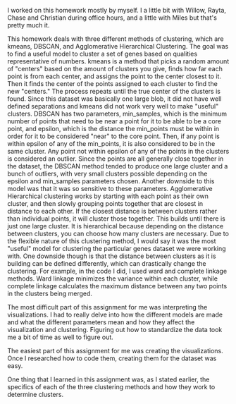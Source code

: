 I worked on this homework mostly by myself. I a little bit with Willow, Rayta, Chase and Christian during office hours, and a little with Miles but that's pretty much it.

This homework deals with three different methods of clustering, which are kmeans, DBSCAN, and Agglomerative Hierarchical Clustering. The goal was to find a useful model to 
cluster a set of genes based on qualities representative of numbers. kmeans is a method that picks a random amount of "centers" based on the amount of clusters you give,
finds how far each point is from each center, and assigns the point to the center closest to it. Then it finds the center of the points assigned to each cluster to find the
new "centers." The process repeats until the true center of the clusters is found. Since this dataset was basically one large blob, it did not have well defined separations
and kmeans did not work very well to make "useful" clusters. DBSCAN has two parameters, min_samples, which is the minimum number of points that need to be near a point for
it to be able to be a core point, and epsilon, which is the distance the min_points must be within in order for it to be considered "near" to the core point. Then, if any
point is within epsilon of any of the min_points, it is also considered to be in the same cluster. Any point not within epsilon of any of the points in the clusters is
considered an outlier. Since the points are all generally close together in the dataset, the DBSCAN method tended to produce one large cluster and a bunch of outliers, with
very small clusters possible depending on the epsilon and min_samples parameters chosen. Another downside to this model was that it was so sensitive to these parameters.
Agglomerative Hierarchical clustering works by starting with each point as their own cluster, and then slowly grouping points together that are closest in distance to each
other. If the closest distance is between clusters rather than individual points, it will cluster those together. This builds until there is just one large cluster. It is
hierarchical because depending on the distance between clusters, you can choose how many clusters are necessary. Due to the flexible nature of this clustering method, I
would say it was the most "useful" model for clustering the particular genes dataset we were working with. One downside though is that the distance between clusters as it
is building can be defined differently, which can drastically change the clustering. For example, in the code I did, I used ward and complete linkage methods. Ward linkage
minimizes the variance within each cluster, while complete linkage calculates the maximum distance between any two points in the clusters being merged.

The most difficult part of this assignment for me was interpreting the visualizations. I had to really delve into how the different models are made and what the different
parameters mean and how they affect the visualization and clustering. Figuring out how to standardize the data took me a bit of time as well to figure out.

The easiest part of this assignment for me was creating the visualizations. Once I researched how to code them, creating them for the dataset was easy.

One thing that I learned in this assignment was, as I stated earlier, the specifics of each of the three clustering methods and how they work to determine clusters.
